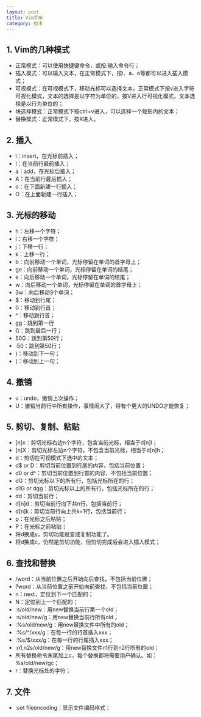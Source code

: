 ```yaml
---
layout: post
title: Vim手册
category: 技术
---
```

## 1. Vim的几种模式
* 正常模式：可以使用快捷键命令，或按:输入命令行；
* 插入模式：可以输入文本，在正常模式下，按i、a、o等都可以进入插入模式；
* 可视模式：在可视模式下，移动光标可以选择文本，正常模式下按v进入字符可视化模式，文本的选择是以字符为单位的，按V进入行可视化模式，文本选择是以行为单位的；
* 块选择模式：正常模式下按ctrl+v进入，可以选择一个矩形内的文本；
* 替换模式：正常模式下，按R进入。

## 2. 插入
* i：insert，在光标前插入；
* I：在当前行最前插入；
* a：add，在光标后插入；
* A：在当前行最后插入；
* o：在下面新建一行插入；
* O：在上面新建一行插入；

## 3. 光标的移动
* h：左移一个字符；
* l：右移一个字符；
* j：下移一行；
* k：上移一行；
* b：向前移动一个单词，光标停留在单词的首字母上；
* ge：向前移动一个单词，光标停留在单词的结尾；
* e：向后移动一个单词，光标停留在单词的结尾；
* w：向后移动一个单词，光标停留在单词的首字母上；
* 3w：向后移动3个单词；
* $：移动到行尾；
* 0：移动到行首；
* ^：移动到行首；
* gg：跳到第一行
* G：跳到最后一行；
* 50G：跳到第50行；
* :50：跳到第50行；
* )：移动到下一句；
* (：移动到上一句；

## 4. 撤销
* u：undo，撤销上次操作；
* U：撤销当前行中所有操作，事情闹大了，得有个更大的UNDO才能恢复；

## 5. 剪切、复制、粘贴
* [n]x：剪切光标右边n个字符，包含当前光标，相当于d[n]l；
* [n]X：剪切光标左边n个字符，不包含当前光标，相当于d[n]h；
* d：剪切在可视模式下选中的文本；
* d$ or D：剪切当前位置到行尾的内容，包括当前位置；
* d0 or d^：剪切当前位置到行首的内容，不包括当前位置；
* dG：剪切光标以下的所有行，包括光标所在的行；
* d1G or dgg：剪切光标以上的所有行，包括光标所在的行；
* dd：剪切当前行；
* d[n]d：剪切当前行向下共n行，包括当前行；
* d[n]k：剪切当前行向上共k+1行，包括当前行；
* p：在光标之后粘贴；
* P：在光标之前粘贴；
* 将d换成y，剪切功能就变成复制功能了。
* 将d换成c，仍然是剪切功能，但剪切完成后会进入插入模式；

## 6. 查找和替换
* /word：从当前位置之后开始向后查找，不包括当前位置；
* ?word：从当前位置之前开始向前查找，不包括当前位置；
* n：next，定位到下一个匹配的；
* N：定位到上一个匹配的；
* :s/old/new：用new替换当前行第一个old；
* :s/old/new/g：用new替换当前行所有old；
* :%s/old/new/g：用new替换文件中所有的old；
* :%s/^/xxx/g：在每一行的行首插入xxx；
* :%s/$/xxx/g：在每一行的行尾插入xxx；
* :n1,n2s/old/new/g：用new替换文件n1行到n2行所有的old；
* 所有替换命令末尾加上c，每个替换都将需要用户确认。如：%s/old/new/gc；
* r：替换光标处的字符；

## 7. 文件
* :set fileencoding：显示文件编码格式；
